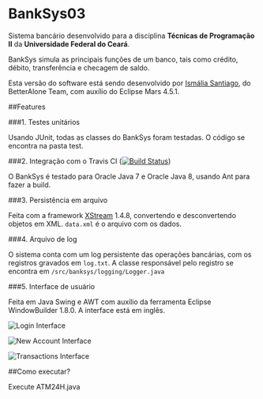 # BankSys03

Sistema bancário desenvolvido para a disciplina **Técnicas de Programação II** da **Universidade Federal do Ceará**.

BankSys simula as principais funções de um banco, tais como crédito, débito, transferência e checagem de saldo.

Esta versão do software está sendo desenvolvido por [Ismália Santiago](https://github.com/ismalia), do BetterAlone Team, com auxílio do Eclipse Mars 4.5.1.



##Features

###1. Testes unitários

Usando JUnit, todas as classes do BankSys foram testadas. O código se encontra na pasta test.

###2. Integração com o Travis CI ([![Build Status](https://travis-ci.org/TPII20152/BankSys03.svg?branch=master)](https://travis-ci.org/TPII20152/BankSys03))

O BankSys é testado para Oracle Java 7 e Oracle Java 8, usando Ant para fazer a build.

###3. Persistência em arquivo

Feita com a framework [XStream](http://x-stream.github.io) 1.4.8, convertendo e desconvertendo objetos em XML. `data.xml` é o arquivo com os dados.

###4. Arquivo de log

O sistema conta com um log persistente das operações bancárias, com os registros gravados em `log.txt`. A classe responsável pelo registro se encontra em `/src/banksys/logging/Logger.java`

###5. Interface de usuário

Feita em Java Swing e AWT com auxílio da ferramenta Eclipse WindowBuilder 1.8.0. A interface está em inglês.

![Login Interface](http://i.imgur.com/CX8lkCV.png)

![New Account Interface](http://i.imgur.com/VlDKp0i.png)

![Transactions Interface](http://i.imgur.com/cHUcbwb.png)



##Como executar?

Execute ATM24H.java
